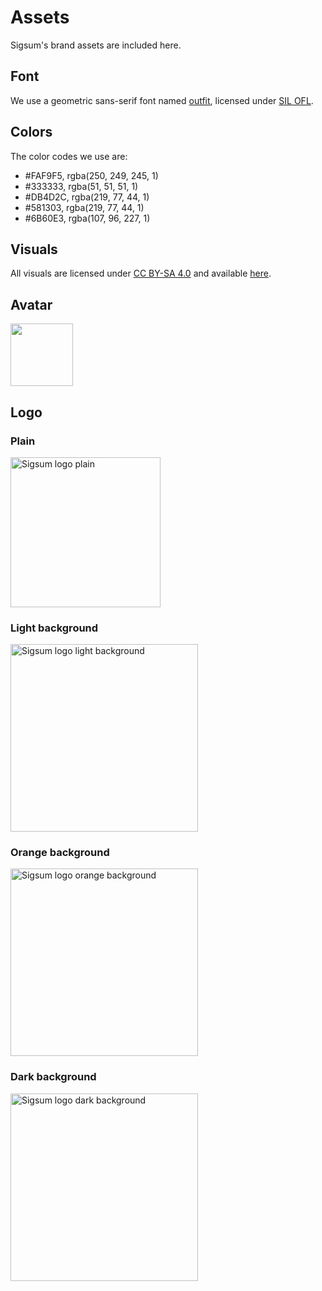 # Assets

Sigsum's brand assets are included here.

## Font

We use a geometric sans-serif font named [outfit][], licensed under [SIL OFL][].

[outfit]: https://outfit.io/outfit-font
[SIL OFL]: https://github.com/Outfitio/Outfit-Fonts/blob/main/OFL.txt

## Colors

The color codes we use are:

  - \#FAF9F5, rgba(250, 249, 245, 1)
  - \#333333, rgba(51, 51, 51, 1)
  - \#DB4D2C, rgba(219, 77, 44, 1)
  - \#581303, rgba(219, 77, 44, 1)
  - \#6B60E3, rgba(107, 96, 227, 1)

## Visuals

All visuals are licensed under [CC BY-SA 4.0][] and available [here][].

[CC BY-SA 4.0]: https://creativecommons.org/licenses/by-sa/4.0/
[here]: https://git.sigsum.org/sigsum/tree/assets

## Avatar

<img src="/media/avatar.svg" width="100px">

## Logo

### Plain

<img src="/media/logo.svg" alt="Sigsum logo plain" width="240px">

### Light background

<img src="/media/logo-light.svg" alt="Sigsum logo light background" width="300px">

### Orange background

<img src="/media/logo-orange.svg" alt="Sigsum logo orange background" width="300px">

### Dark background

<img src="/media/logo-dark.svg" alt="Sigsum logo dark background" width="300px">

